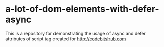 # a-lot-of-dom-elements-with-defer-async

This is a repository for demonstrating the usage of async and defer attributes of script tag created for http://codebitshub.com
